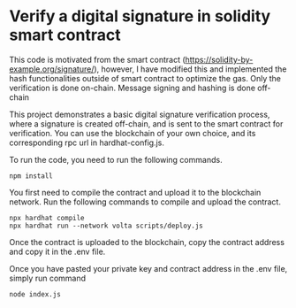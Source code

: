 # Verify a digital signature in solidity smart contract

This code is motivated from the smart contract (https://solidity-by-example.org/signature/), however, I have modified this and implemented the hash functionalities outside of smart contract to optimize the gas. Only the verification is done on-chain. Message signing and hashing is done off-chain

This project demonstrates a basic digital signature verification process, where a signature is created off-chain, and is sent to the smart contract for verification. You can use the blockchain of your own choice, and its corresponding rpc url in hardhat-config.js.

To run the code, you need to run the following commands. 

```shell
npm install
```

You first need to compile the contract and upload it to the blockchain network. Run the following commands to compile and upload the contract.


```shell
npx hardhat compile
npx hardhat run --network volta scripts/deploy.js
```

Once the contract is uploaded to the blockchain, copy the contract address and copy it in the .env file.  

Once you have pasted your private key and contract address in the .env file, simply run command 

```shell
node index.js
```

